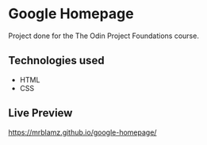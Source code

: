 # Google Homepage

Project done for the The Odin Project Foundations course.

## Technologies used

- HTML
- CSS

## Live Preview

https://mrblamz.github.io/google-homepage/
